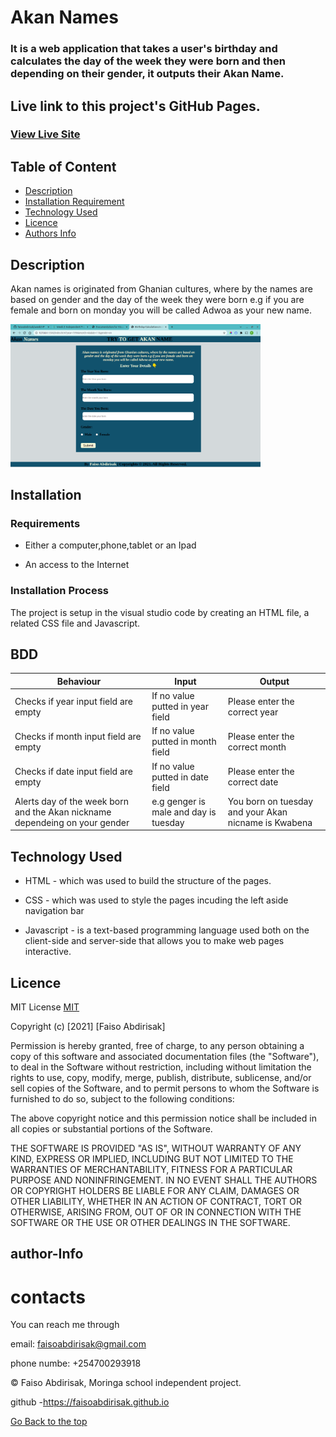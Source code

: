 # Akan Names

### It is  a web application that takes a user's birthday and calculates the day of the week they were born and then depending on their gender, it outputs their Akan Name.

## Live link to this project's GitHub Pages.

### [View Live Site](https://faisoabdirisak.github.io/week2-IP/)



## Table of Content

+ [Description](#description)
+ [Installation Requirement](#Installation)
+ [Technology Used](#technology-used)
+ [Licence](#licence)
+ [Authors Info](#author-Info)

## Description
<p>Akan names is originated from Ghanian cultures, where by the names are based
on gender and the day of the week they were born e.g if you are female and born 
on monday you will be called Adwoa as your new name.</p>
<img src="images/Screenshot from 2021-11-14 15-16-26.png" hieght="400px" width="400px">

## Installation

### Requirements

* Either a computer,phone,tablet or an Ipad

* An access to the Internet

### Installation Process
The project is setup in the visual studio code by creating an HTML file, a related CSS file and Javascript.

## BDD

| Behaviour | Input | Output |
------------|-------|--------|
| Checks if year input field are empty| If no value putted in year field |Please enter the correct year |
| Checks if month input field are empty| If no value putted in month field |Please enter the correct month |
| Checks if date input field are empty| If no value putted in date field |Please enter the correct date|
| Alerts day of the week born and the Akan nickname dependeing on your gender| e.g genger is male and day is tuesday |You born on tuesday and your Akan nicname is Kwabena |

## Technology Used
* HTML - which was used to build the structure of the pages.

* CSS - which was used to style the pages incuding the left aside navigation bar

* Javascript - is a text-based programming language used both on the client-side and server-side that allows you to make web pages interactive.



## Licence

MIT License    [MIT](https://choosealicense.com/licenses/mit/)

Copyright (c) [2021] [Faiso Abdirisak]

Permission is hereby granted, free of charge, to any person obtaining a copy
of this software and associated documentation files (the "Software"), to deal
in the Software without restriction, including without limitation the rights
to use, copy, modify, merge, publish, distribute, sublicense, and/or sell
copies of the Software, and to permit persons to whom the Software is
furnished to do so, subject to the following conditions:

The above copyright notice and this permission notice shall be included in all
copies or substantial portions of the Software.

THE SOFTWARE IS PROVIDED "AS IS", WITHOUT WARRANTY OF ANY KIND, EXPRESS OR
IMPLIED, INCLUDING BUT NOT LIMITED TO THE WARRANTIES OF MERCHANTABILITY,
FITNESS FOR A PARTICULAR PURPOSE AND NONINFRINGEMENT. IN NO EVENT SHALL THE
AUTHORS OR COPYRIGHT HOLDERS BE LIABLE FOR ANY CLAIM, DAMAGES OR OTHER
LIABILITY, WHETHER IN AN ACTION OF CONTRACT, TORT OR OTHERWISE, ARISING FROM,
OUT OF OR IN CONNECTION WITH THE SOFTWARE OR THE USE OR OTHER DEALINGS IN THE
SOFTWARE.

## author-Info

# contacts
You can reach me through

email: faisoabdirisak@gmail.com

phone numbe: +254700293918


©️ Faiso Abdirisak, Moringa school independent project.



github -https://faisoabdirisak.github.io


[Go Back to the top](#AkanNames)
